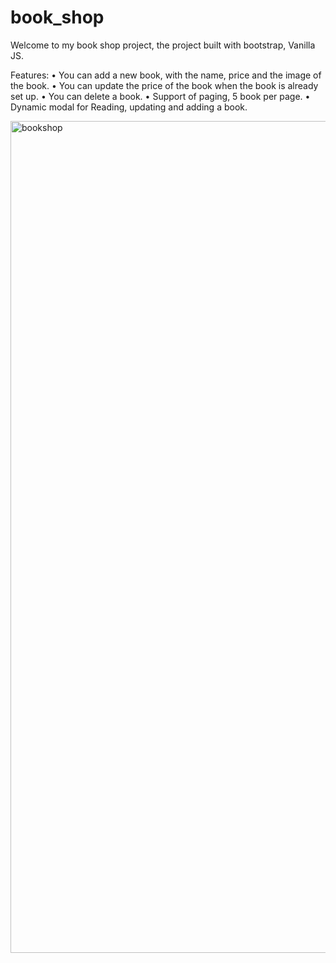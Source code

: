 # book_shop

Welcome to my book shop project, the project built with bootstrap, Vanilla JS.

Features:
• You can add a new book, with the name, price and the image of the book.
• You can update the price of the book when the book is already set up.
• You can delete a book.
• Support of paging, 5 book per page.
• Dynamic modal for Reading, updating and adding a book.

<img width="1331" alt="bookshop" src="https://user-images.githubusercontent.com/74869982/128133589-89966643-1c1b-43a6-be73-ae552e7640d6.png">
